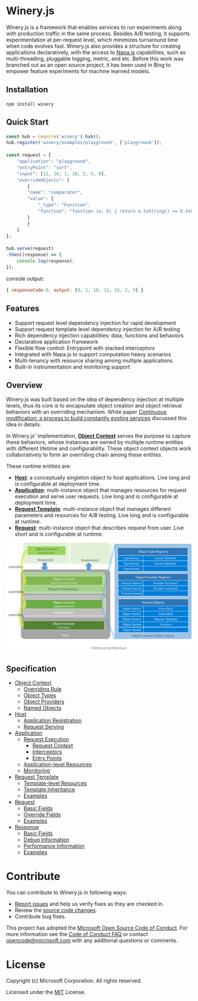 # Winery.js

Winery.js is a framework that enables services to run experiments along with production traffic in the same process. Besides A/B testing, it supports experimentation at per-request level, which minimizes turnaround time when code evolves fast. Winery.js also provides a structure for creating applications declaratively, with the access to [Napa.js](https://github.com/Microsoft/napajs) capabilities, such as multi-threading, pluggable logging, metric, and etc. Before this work was branched out as an open source project, it has been used in Bing to empower feature experiments for machine learned models.

## Installation
```
npm install winery
```

## Quick Start

```js
const hub = require('winery').hub();
hub.register('winery/examples/playground', ['playground']);

const request = {
    "application": "playground",
    "entryPoint": "sort",
    "input": [12, 16, 1, 10, 2, 5, 0],
    "overrideObjects": [
        {
        "name": "comparator",
        "value": {
            "_type": "Function",
            "function": "function (a, b) { return a.toString() >= b.toString(); } "
        }
        }
    ]
};
    
hub.serve(request)
.then((response) => {
    console.log(response);
});

```
console  output:
```js
{ responseCode:0, output: [0, 1, 10, 12, 16, 2, 5] }
```

## Features
- Support request level dependency injection for rapid development
- Support request template level dependency injection for A/B testing
- Rich dependency injection capabilities: data, functions and behaviors
- Declarative application framework
- Flexible flow control: Entrypoint with stacked interceptors
- Integrated with Napa.js to support computation heavy scenarios
- Multi-tenancy with resource sharing among multiple applications
- Built-in instrumentation and monitoring support


## Overview

Winery.js was built based on the idea of dependency injection at multiple levels, thus its core is to encapsulate object creation and object retrieval behaviors with an overriding mechanism. White paper [Continuous modification: a process to build constantly evoling services](https://github.com/daiyip/continuous-modification) discussed this idea in details. 

In Winery.js' implementation, [**Object Context**](./docs/api/object-context.md) serves the purpose to capture these behaviors, whose instances are owned by multiple runtime entities with different lifetime and configurability. These object context objects work collaboratively to form an overriding chain among these entities.

These runtime entities are:
- [**Host**](./docs/api/host.md): a conceptually singleton object to host applications. Live long and is configurable at deployment time.
- [**Application**](./docs/api/application.md): multi-instance object that manages resources for request execution and serve user requests. Live long and is configurable at deployment time.
- [**Request Template**](.docs/api/request-template.md): multi-instance object that manages different parameters and resources for A/B testing. Live long and is configurable at runtime.
- [**Request**](./docs/api/request.md): multi-instance object that describes request from user. Live short and is configurable at runtime.


![Winery.js Architecture](./docs/images/architecture.png)

## Specification
- [Object Context](./docs/api/object-context.md)
  - [Overriding Rule](./docs/api/object-context.md#overriding-rule)
  - [Object Types](./docs/api/object-context.md#object-types)
  - [Object Providers](./docs/api/object-context.md#object-providers)
  - [Named Objects](./docs/api/object-context.md#named-objects)
- [Host](./docs/api/host.md)
  - [Application Registration](./docs/api/host.md#application-registration)
  - [Request Serving](./docs/api/host.md#request-serving)
- [Application](./docs/api/application.md)
  - [Request Execution](./docs/api/application.md#request-execution)
    - [Request Context](./docs/api/application.md#request-context)
    - [Interceptors](./docs/api/application.md#interceptors)
    - [Entry Points](./docs/api/application.md#entry-points)
  - [Application-level Resources](./docs/api/application.md#application-level-resources)
  - [Monitoring](./docs/api/application.md#monitoring)
- [Request Template](./docs/api/request-template.md)
  - [Template-level Resources](./docs/api/request-template.md#template-level-resources)
  - [Template Inheritance](./docs/api/request-template.md#template-inheritance)
  - [Examples](./docs/api/request-template.md#examples)
- [Request](./docs/api/request.md)
  - [Basic Fields](./docs/api/request.md#basic-fields)
  - [Override Fields](./docs/api/request.md#override-fields)
  - [Examples](./docs/api/request.md#examples)
- [Response](./docs/api/response.md)
  - [Basic Fields](./docs/api/response.md#basic-fields)
  - [Debug Information](./docs/api/response.md#debug-information)
  - [Performance Information](./docs/api/response.md#performance-information)
  - [Examples](./docs/api/response.md#examples)

# Contribute
You can contribute to Winery.js in following ways:

* [Report issues](https://github.com/Microsoft/wineryjs/issues) and help us verify fixes as they are checked in.
* Review the [source code changes](https://github.com/Microsoft/wineryjs/pulls).
* Contribute bug fixes.

This project has adopted the [Microsoft Open Source Code of Conduct](https://opensource.microsoft.com/codeofconduct/). For more information see the [Code of Conduct FAQ](https://opensource.microsoft.com/codeofconduct/faq/) or contact opencode@microsoft.com with any additional questions or comments.

# License
Copyright (c) Microsoft Corporation. All rights reserved.

Licensed under the [MIT](https://github.com/Microsoft/napajs/blob/master/LICENSE.txt) License.
